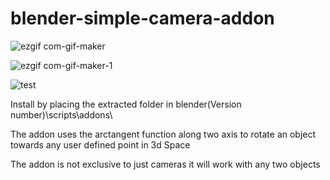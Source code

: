
# blender-simple-camera-addon 

![ezgif com-gif-maker](https://user-images.githubusercontent.com/89361982/144505557-e0a0aef6-2475-4340-8fa1-30ad81130cbb.gif)

![ezgif com-gif-maker-1](https://user-images.githubusercontent.com/89361982/145325079-05cccda3-4ce3-4c89-a173-a8ff6f48bc76.gif)

![test](https://user-images.githubusercontent.com/89361982/145325085-5116ab27-597a-4e4d-bf6e-a1db0a3539d0.gif)

Install by placing the extracted folder in blender\(Version number)\scripts\addons\

The addon uses the arctangent function along two axis to rotate an object towards any user defined point in 3d Space

The addon is not exclusive to just cameras it will work with any two objects

